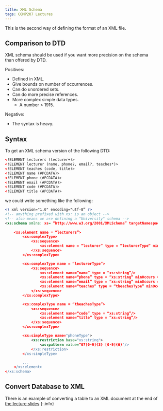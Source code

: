 ```yaml
---
title: XML Schema
tags: COMP207 Lectures
---
```

This is the second way of defining the format of an XML file.

## Comparison to DTD
XML schema should be used if you want more precision on the schema than offered by DTD.

Positives:

* Defined in XML.
* Give bounds on number of occurrences.
* Can do unordered sets.
* Can do more precise references.
* More complex simple data types.
	* A number > 1915.

Negative:

* The syntax is heavy.

## Syntax
To get an XML schema version of the following DTD:

```xml
<!ELEMENT lecturers (lecturer+)>
<!ELEMENT lecturer (name, phone?, email?, teaches*)>
<!ELEMENT teaches (code, title)>
<!ELEMENT name (#PCDATA)>
<!ELEMENT phone (#PCDATA)>
<!ELEMENT email (#PCDATA)>
<!ELEMENT code (#PCDATA)>
<!ELEMENT title (#PCDATA)>
```

we could write something like the following:

```xml
<? xml version="1.0" encoding="utf-8” ?>
<!-- anything prefixed with xs: is an object -->
<!-- also means we are defining a "University" schema -->
<xs:schema xmlns: xs= “http://www.w3.org/2001/XMLSchema” targetNamespace=“University”>
	
	<xs:element name = “lecturers”>
		<xs:complexType>
			<xs:sequence>
				<xs:element name = “lecturer” type = “lecturerType” minOccurs = “1” maxOccurs = “unbounded”/>
			</xs:sequence>
		</xs:complexType>

		<xs:complexType name = “lecturerType”>
			<xs:sequence>
				<xs:element name=“name” type = “xs:string”/>
				<xs:element name=“phone” type = “xs:string” minOccurs = “0”/>
				<xs:element name=“email” type = “xs:string” minOccurs = “0”/>
				<xs:element name=“teaches” type = “theachesType” minOccurs = “0” maxOccurs = “unbounded”/>
			</xs:sequence>
		</xs:complexType>

		<xs:complexType name = “theachesType”>
			<xs:sequence>
				<xs:element name=“code” type = “xs:string”/>
				<xs:element name=“title” type = “xs:string”/>
			</xs:sequence>
		</xs:complexType>

		<xs:simpleType name="phoneType"> 
			<xs:restriction base="xs:string">
				<xs:pattern value=”07[0-9]{3} [0-9]{6}"/> 
			</xs:restriction> 
		</xs:simpleType>

		...
	</xs:element>
</xs:schema>
```

## Convert Database to XML

There is an example of converting a table to an XML document at the end of [the lecture slides](https://liverpool.instructure.com/courses/46572/pages/xml-schema-not-required-for-the-exam?module_item_id=1218359)
{:.info}